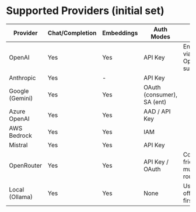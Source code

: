# Supported Providers (initial set)

| Provider        | Chat/Completion | Embeddings | Auth Modes                 | Notes |
|----------------|------------------|------------|----------------------------|-------|
| OpenAI         | Yes              | Yes        | API Key                    | Enterprise via Azure OpenAI also supported |
| Anthropic      | Yes              | -          | API Key                    |       |
| Google (Gemini)| Yes              | Yes        | OAuth (consumer), SA (ent) |       |
| Azure OpenAI   | Yes              | Yes        | AAD / API Key              |       |
| AWS Bedrock    | Yes              | Yes        | IAM                        |       |
| Mistral        | Yes              | Yes        | API Key                    |       |
| OpenRouter     | Yes              | Yes        | API Key / OAuth            | Consumer-friendly multi-model router |
| Local (Ollama) | Yes              | Yes        | None                       | Use for offline/local-first |
